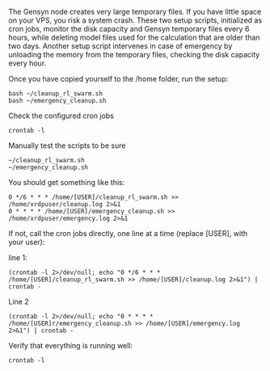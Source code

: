 The Gensyn node creates very large temporary files. If you have little space on your VPS, you risk a system crash.
These two setup scripts, initialized as cron jobs, monitor the disk capacity and Gensyn temporary files every 6 hours, while deleting model files used for the calculation that are older than two days.
Another setup script intervenes in case of emergency by unloading the memory from the temporary files, checking the disk capacity every hour.

Once you have copied yourself to the /home folder, run the setup:
```
bash ~/cleanup_rl_swarm.sh
bash ~/emergency_cleanup.sh
```
Check the configured cron jobs
```
crontab -l
```
Manually test the scripts to be sure
```
~/cleanup_rl_swarm.sh
~/emergency_cleanup.sh
```
You should get something like this:
```
0 */6 * * * /home/[USER]/cleanup_rl_swarm.sh >> /home/xrdpuser/cleanup.log 2>&1
0 * * * * /home/[USER]/emergency_cleanup.sh >> /home/xrdpuser/emergency.log 2>&1
```
If not, call the cron jobs directly, one line at a time (replace [USER], with your user):

line 1:
```
(crontab -l 2>/dev/null; echo "0 */6 * * * /home/[USER]/cleanup_rl_swarm.sh >> /home/[USER]/cleanup.log 2>&1") | crontab -
```
Line 2
```
(crontab -l 2>/dev/null; echo "0 * * * * /home/[USER]r/emergency_cleanup.sh >> /home/[USER]/emergency.log 2>&1") | crontab -
```
Verify that everything is running well:
```
crontab -l
```
